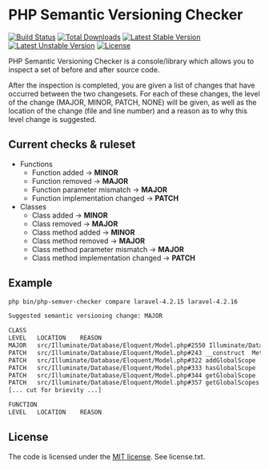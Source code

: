 # PHP Semantic Versioning Checker

[![Build Status](https://travis-ci.org/tomzx/php-semver-checker.svg)](https://travis-ci.org/tomzx/php-semver-checker)
[![Total Downloads](https://poser.pugx.org/tomzx/php-semver-checker/downloads.svg)](https://packagist.org/packages/tomzx/php-semver-checker)
[![Latest Stable Version](https://poser.pugx.org/tomzx/php-semver-checker/v/stable.svg)](https://packagist.org/packages/tomzx/php-semver-checker)
[![Latest Unstable Version](https://poser.pugx.org/tomzx/php-semver-checker/v/unstable.svg)](https://packagist.org/packages/tomzx/php-semver-checker)
[![License](https://poser.pugx.org/tomzx/php-semver-checker/license.svg)](https://packagist.org/packages/tomzx/php-semver-checker)

PHP Semantic Versioning Checker is a console/library which allows you to inspect a set of before and after source code.

After the inspection is completed, you are given a list of changes that have occurred between the two changesets. For each of these changes, the level of the change (MAJOR, MINOR, PATCH, NONE) will be given, as well as the location of the change (file and line number) and a reason as to why this level change is suggested.

## Current checks & ruleset

- Functions
	- Function added -> **MINOR**
	- Function removed -> **MAJOR**
	- Function parameter mismatch -> **MAJOR**
	- Function implementation changed -> **PATCH**
- Classes
	- Class added -> **MINOR**
	- Class removed -> **MAJOR**
	- Class method added -> **MINOR**
	- Class method removed -> **MAJOR**
	- Class method parameter mismatch -> **MAJOR**
	- Class method implementation changed -> **PATCH**

## Example

```bash
php bin/php-semver-checker compare laravel-4.2.15 laravel-4.2.16

Suggested semantic versioning change: MAJOR

CLASS
LEVEL	LOCATION	REASON
MAJOR	src/Illuminate/Database/Eloquent/Model.php#2550 Illuminate/Database/Eloquent/Model::getMutatorMethod	Method has been removed.
PATCH	src/Illuminate/Database/Eloquent/Model.php#243 __construct	Method implementation changed.
PATCH	src/Illuminate/Database/Eloquent/Model.php#322 addGlobalScope	Method implementation changed.
PATCH	src/Illuminate/Database/Eloquent/Model.php#333 hasGlobalScope	Method implementation changed.
PATCH	src/Illuminate/Database/Eloquent/Model.php#344 getGlobalScope	Method implementation changed.
PATCH	src/Illuminate/Database/Eloquent/Model.php#357 getGlobalScopes	Method implementation changed.
[... cut for brievity ...]

FUNCTION
LEVEL	LOCATION	REASON
```

## License

The code is licensed under the [MIT license](http://choosealicense.com/licenses/mit/). See license.txt.